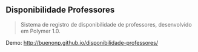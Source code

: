 ## Disponibilidade Professores

> Sistema de registro de disponibilidade de professores, desenvolvido em Polymer 1.0.

Demo: http://buenonp.github.io/disponibilidade-professores/
